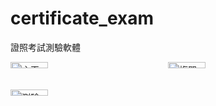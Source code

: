 # certificate_exam
證照考試測驗軟體

<div style="display: grid; grid-template-columns: 1fr 1fr;">
  <img alt="主頁面" title="主頁面" src="https://github.com/RayLonscholar/certificate_exam/assets/89000042/c80213cc-c6eb-419a-87de-30f042ecf20a" style="width: 49%; height: auto;" />
  <img alt="複習頁面" title="複習頁面" src="https://github.com/RayLonscholar/certificate_exam/assets/89000042/c208f50c-3365-4ca1-83cc-31683835e60f" style="width: 49%; height: auto;" />
  <img alt="測驗頁面" title="測驗頁面" src="https://github.com/RayLonscholar/certificate_exam/assets/89000042/7f572958-0ff1-49ef-8ccd-bcc485beb71e" style="width: 49%; height: auto;" />

</div>
